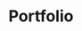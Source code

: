 ---
title: Portfolio
publicationDate: 2023-07-07
published: true
shortDescription: You are here!
url: https://github.com/PetrusTryb/trybisz.com
---
